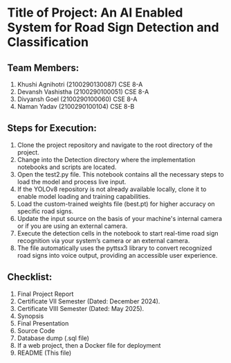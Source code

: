 # Title of Project: An AI Enabled System for Road Sign Detection and Classification

## Team Members:
1. Khushi Agnihotri (2100290130087) CSE 8-A
2. Devansh Vashistha (2100290100051) CSE 8-A
4. Divyansh Goel (2100290100060) CSE 8-A
5. Naman Yadav (2100290100104) CSE 8-B

## Steps for Execution:
1. Clone the project repository and navigate to the root directory of the project.
2. Change into the Detection directory where the implementation notebooks and scripts are located.
3. Open the test2.py file. This notebook contains all the necessary steps to load the model and process live input.
4. If the YOLOv8 repository is not already available locally, clone it to enable model loading and training capabilities.
5. Load the custom-trained weights file (best.pt) for higher accuracy on specific road signs.
6. Update the input source on the basis of your machine's internal camera or if you are using an external camera.
7. Execute the detection cells in the notebook to start real-time road sign recognition via your system’s camera or an external camera.
8. The file automatically uses the pyttsx3 library to convert recognized road signs into voice output, providing an accessible user experience.

## Checklist:
1. Final Project Report
2. Certificate VII Semester (Dated: December 2024).
3. Certificate VIII Semester (Dated: May 2025).
4. Synopsis
5. Final Presentation
6. Source Code
7. Database dump (.sql file)
8. If a web project, then a Docker file for deployment
9. README (This file)
